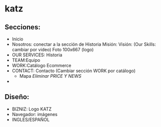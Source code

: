 # katz

## Secciones:
  * Inicio
  * Nosotros: conectar a la sección de Historia
    Misión:
    Visión:
    (Our Skills: cambiar por video)
    Foto 100x667 (logo)
  * OUR SERVICES: Historia
  * TEAM:Equipo
  * WORK:Catálogo Ecommerce
  * CONTACT: Contacto (Cambiar sección WORK por catálogo)
    * Mapa
  *Eliminar PRICE Y NEWS*
  *
## Diseño:
* BIZNIZ: Logo KATZ
* Navegador: imágenes
* INGLES/ESPAÑOL
